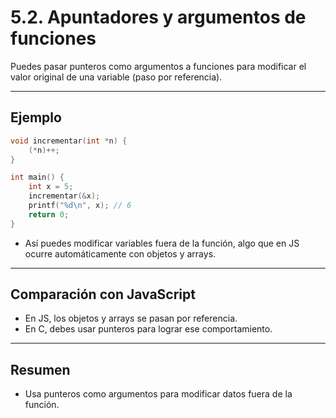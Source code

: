 # 5.2. Apuntadores y argumentos de funciones

Puedes pasar punteros como argumentos a funciones para modificar el valor original de una variable (paso por referencia).

---

## Ejemplo

```c
void incrementar(int *n) {
    (*n)++;
}

int main() {
    int x = 5;
    incrementar(&x);
    printf("%d\n", x); // 6
    return 0;
}
```

- Así puedes modificar variables fuera de la función, algo que en JS ocurre automáticamente con objetos y arrays.

---

## Comparación con JavaScript

- En JS, los objetos y arrays se pasan por referencia.
- En C, debes usar punteros para lograr ese comportamiento.

---

## Resumen

- Usa punteros como argumentos para modificar datos fuera de la función.
